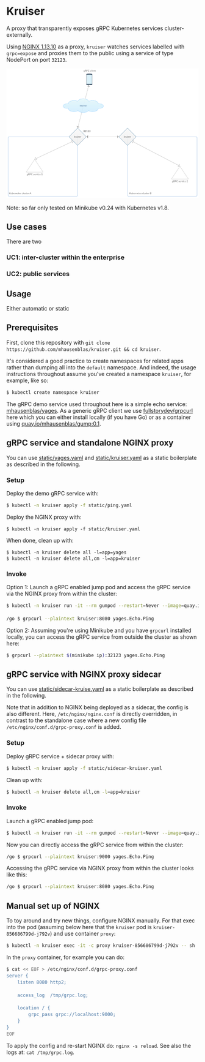 # Kruiser

A proxy that transparently exposes gRPC Kubernetes services cluster-externally.

Using [NGINX 1.13.10](https://www.nginx.com/blog/nginx-1-13-10-grpc/) as a proxy, `kruiser` 
watches services labelled with `grpc=expose` and proxies them to the public using a service of type NodePort on port `32123`.

![architecture](img/kruiser-arch.png)

Note: so far only tested on Minikube v0.24 with Kubernetes v1.8.



## Use cases

There are two

### UC1: inter-cluster within the enterprise

### UC2: public services

## Usage

Either automatic or static

## Prerequisites 

First, clone this repository with `git clone https://github.com/mhausenblas/kruiser.git && cd kruiser`.

It's considered a good practice to create namespaces for related apps rather than dumping all into the `default` namespace.
And indeed, the usage instructions throughout assume you've created a namespace `kruiser`, for example, like so:

```bash
$ kubectl create namespace kruiser
```

The gRPC demo service used throughout here is a simple echo service: [mhausenblas/yages](https://github.com/mhausenblas/yages). 
As a generic gRPC client we use [fullstorydev/grpcurl](https://github.com/fullstorydev/grpcurl) here 
which you can either install locally (if you have Go) or as a container using [quay.io/mhausenblas/gump:0.1](https://quay.io/repository/mhausenblas/gump?tag=0.1&tab=tags).

## gRPC service and standalone NGINX proxy

You can use [static/yages.yaml](static/yages.yaml) and [static/kruiser.yaml](static/kruiser.yaml) as a static boilerplate as described in the following.

### Setup

Deploy the demo gRPC service with:

```bash
$ kubectl -n kruiser apply -f static/ping.yaml
```

Deploy the NGINX proxy with:

```
$ kubectl -n kruiser apply -f static/kruiser.yaml
```

When done, clean up with:

```
$ kubectl -n kruiser delete all -l=app=yages
$ kubectl -n kruiser delete all,cm -l=app=kruiser
```

### Invoke

Option 1: Launch a gRPC enabled jump pod and access the gRPC service via the NGINX proxy from within the cluster:

```bash
$ kubectl -n kruiser run -it --rm gumpod --restart=Never --image=quay.io/mhausenblas/gump:0.1

/go $ grpcurl --plaintext kruiser:8080 yages.Echo.Ping
```

Option 2: Assuming you're using Minikube and you have `grpcurl` installed locally, you can access the gRPC service from outside the cluster as shown here:

```bash
$ grpcurl --plaintext $(minikube ip):32123 yages.Echo.Ping
```

## gRPC service with NGINX proxy sidecar

You can use [static/sidecar-kruise.yaml](static/sidecar-kruise.yaml) as a static boilerplate as described in the following.

Note that in addition to NGINX being deployed as a sidecar, the config is also different. Here, `/etc/nginx/nginx.conf` is directly overridden, in contrast to the standalone case where a new config file `/etc/nginx/conf.d/grpc-proxy.conf` is added. 

### Setup

Deploy gRPC service + sidecar proxy with:

```bash
$ kubectl -n kruiser apply -f static/sidecar-kruiser.yaml
```

Clean up with:

```bash
$ kubectl -n kruiser delete all,cm -l=app=kruiser
```

### Invoke

Launch a gRPC enabled jump pod:

```bash
$ kubectl -n kruiser run -it --rm gumpod --restart=Never --image=quay.io/mhausenblas/gump:0.1
```

Now you can directly access the gRPC service from within the cluster:

```bash
/go $ grpcurl --plaintext kruiser:9000 yages.Echo.Ping
```

Accessing the gRPC service via NGINX proxy from within the cluster looks like this:

```bash
/go $ grpcurl --plaintext kruiser:8080 yages.Echo.Ping
```

## Manual set up of NGINX

To toy around and try new things, configure NGINX manually. For that exec into the pod (assuming below here that the `kruiser` pod is `kruiser-856686799d-j792v`) and use container `proxy`:

```bash
$ kubectl -n kruiser exec -it -c proxy kruiser-856686799d-j792v -- sh
```

In the `proxy` container, for example you can do:

```bash
$ cat << EOF > /etc/nginx/conf.d/grpc-proxy.conf
server {
    listen 8080 http2;

    access_log  /tmp/grpc.log;

    location / {
        grpc_pass grpc://localhost:9000;
    }
}
EOF
```

To apply the config and re-start NGINX do: `nginx -s reload`. See also the logs at: `cat /tmp/grpc.log`.